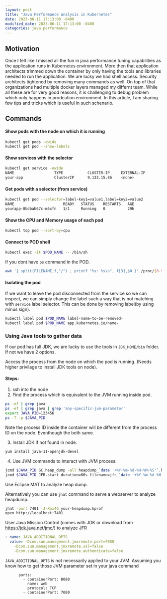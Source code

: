 ```yaml
---
layout: post
title: "Java Performance analysis in Kubernetes"
date: 2023-06-11 17:13:00 -0400
modified_date: 2023-06-11 17:13:00 -0400
categories: java performance
---
```


## Motivation

Once I felt like I missed all the fun in java performance tuning capabilities as the application runs in Kubernetes environment. More then that application architects trimmed down the container by only having the tools and libraries needed to run the application. We are lucky we had shell access. Security architects tightened by removing many commands as well. On top of that organizations had multiple docker layers managed my differnt team. While all these are for very good reasons, it is challenging to debug problem which only happens in prodcution environment. In this article, I am sharing few tips and tricks which is useful in such schenario.

## Commands

#### Show pods with the node on which it is running

```sh
kubectl get pods -owide
kubectl get pod --show-labels

```

#### Show services with the selector

```sh
kubectl get service -owide
NAME                  TYPE           CLUSTER-IP     EXTERNAL-IP                      PORT(S)              AGE    SELECTOR
your-app              ClusterIP      9.133.15.86    <none>                           8080/TCP             122d   label-key1=value1,label=key2=value2
```

#### Get pods with a selector (from service)

```sh
kubectl get pod --selector=label-key1=value1,label=key2=value2
NAME                      READY   STATUS    RESTARTS   AGE
yourapp-8bdbab67c-m5xfn   1/1     Running   0          29h
```

#### Show the CPU and Memory usage of each pod

```sh
kubectl top pod --sort-by=cpu
```

#### Connect to POD shell

```sh
kubectl exec -it $POD_NAME -- /bin/sh
```

If you dont have `ps` command in the POD.

```sh
awk '{ split(FILENAME,f,"/") ; printf "%s: %s\n", f[3],$0 }' /proc/[0-9]/cmdline
```

#### Isolating the pod

If we want to leave the pod disconnected from the service so we can inspect, we can simply change the label such a way that is not matching with `service` label selector. This can be done by removing label(by using minus sign).

```sh
kubectl label pod $POD_NAME label-name-to-be-removed-
kubectl label pod $POD_NAME app.kubernetes.io/name-
```

### Using Java tools to gather data

If our pod has full JDK, we are lucky to use the tools in `JDK_HOME/bin` folder. If not we have 2 options.

Access the process from the node on which the pod is running. (Needs higher privilage to install JDK tools on node).

#### Steps:

1. ssh into the node
2. Find the process which is equivalent to the JVM running inside pod.

```sh
ps -ef | grep java
ps -ef | grep java | grep 'any-specific-jvm-parameter'
export JAVA_PID=123456
ps -T -p $JAVA_PID
```

Note the process ID inside the container will be different from the process ID on the node. Eventhough the both same.

3. Install JDK if not found in node.

```sh
yum install java-11-openjdk-devel
```

4. Use JVM commands to interact with JVM process.

```sh
jcmd $JAVA_PID GC.heap_dump -all heapdump_`date '+%Y-%m-%d-%H-%M-%S'`.hprof
jcmd $JAVA_PID JFR.start duration=60s filename=jfr_`date '+%Y-%m-%d-%H-%M-%S'`.jfr
```

Use Eclipse MAT to analyze heap dump.

Alternatively you can use `jhat` command to serve a webserver to analyze heapdump.

```sh
jhat -port 7401 -J-Xmx4G your-heapdump.hprof
open http://localhost:7401
```

User Java Mission Control (comes with JDK or download from https://jdk.java.net/jmc/) to analyze JFR

```yaml
- name: JAVA_ADDITIONAL_OPTS
  value: -Dcom.sun.management.jmxremote.port=7080
    -Dcom.sun.management.jmxremote.ssl=false
    -Dcom.sun.management.jmxremote.authenticate=false
```

`JAVA_ADDITIONAL_OPTS` is not necessarily applied to your JVM. Assuming you know how to get those JVM parameter set in your java command

```
      ports:
        - containerPort: 8080
          name: web
          protocol: TCP
        - containerPort: 7080
```
